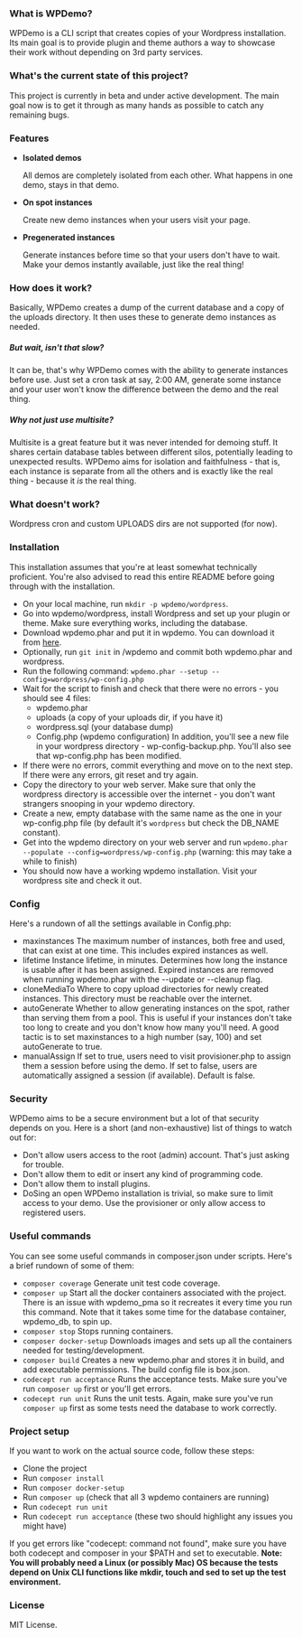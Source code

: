 ### What is WPDemo?
WPDemo is a CLI script that creates copies of your Wordpress installation.
Its main goal is to provide plugin and theme authors a way to showcase their work
without depending on 3rd party services.

### What's the current state of this project?
This project is currently in beta and under active development. The main goal now
is to get it through as many hands as possible to catch any remaining bugs.

### Features
- **Isolated demos**

  All demos are completely isolated from each other. What happens in one demo,
  stays in that demo.

- **On spot instances**

  Create new demo instances when your users visit your page.

- **Pregenerated instances**

  Generate instances before time so that your users don't have to wait. Make your
  demos instantly available, just like the real thing!

### How does it work?
Basically, WPDemo creates a dump of the current database and a copy of the uploads directory. It then uses these to generate demo instances as needed.

##### But wait, isn't that slow?
It can be, that's why WPDemo comes with the ability to generate instances before use. Just set a cron task at say, 2:00 AM, generate some instance and your user won't know the difference between the demo and the real thing.

##### Why not just use multisite?
Multisite is a great feature but it was never intended for demoing stuff. It shares certain database tables between different silos, potentially leading to unexpected results. WPDemo aims for isolation and faithfulness - that is, each instance is separate from all the others and is exactly like the real thing - because it *is* the real thing.

### What doesn't work?
Wordpress cron and custom UPLOADS dirs are not supported (for now).

### Installation
This installation assumes that you're at least somewhat technically proficient. You're also advised to read this entire README before going through with the installation.

- On your local machine, run `mkdir -p wpdemo/wordpress`.
- Go into wpdemo/wordpress, install Wordpress and set up your plugin or theme. Make sure everything works, including the database.
- Download wpdemo.phar and put it in wpdemo. You can download it from [here](https://github.com/sbacic/wpdemo2/raw/master/build/wpdemo.phar).
- Optionally, run `git init` in /wpdemo and commit both wpdemo.phar and wordpress.  
- Run the following command: `wpdemo.phar --setup --config=wordpress/wp-config.php`
- Wait for the script to finish and check that there were no errors - you should see 4 files:
	- wpdemo.phar
	- uploads (a copy of your uploads dir, if you have it)
	- wordpress.sql (your database dump)
	- Config.php (wpdemo configuration)
In addition, you'll see a new file in your wordpress directory - wp-config-backup.php. You'll also see that wp-config.php has been modified.
- If there were no errors, commit everything and move on to the next step. If there were any errors, git reset and try again.
- Copy the directory to your web server. Make sure that only the wordpress directory is accessible over the internet - you don't want strangers snooping in your wpdemo directory.
- Create a new, empty database with the same name as the one in your wp-config.php file (by default it's `wordpress` but check the DB_NAME constant).
- Get into the wpdemo directory on your web server and run `wpdemo.phar --populate --config=wordpress/wp-config.php` (warning: this may take a while to finish)
- You should now have a working wpdemo installation. Visit your wordpress site and check it out.

### Config
Here's a rundown of all the settings available in Config.php:
- maxinstances
The maximum number of instances, both free and used, that can exist at one time. This includes expired instances as well.
- lifetime
Instance lifetime, in minutes. Determines how long the instance is usable after it has been assigned. Expired instances are removed when running wpdemo.phar with the --update or --cleanup flag.
- cloneMediaTo
Where to copy upload directories for newly created instances. This directory must be reachable over the internet.
- autoGenerate
Whether to allow generating instances on the spot, rather than serving them from a pool. This is useful if your instances don't take too long to create and you don't know how many you'll need. A good tactic is to set maxinstances to a high number (say, 100) and set autoGenerate to true.
- manualAssign
If set to true, users need to visit provisioner.php to assign them a session before using the demo. If set to false, users are automatically assigned a session (if available). Default is false.

### Security
WPDemo aims to be a secure environment but a lot of that security depends on you. Here is a short (and non-exhaustive) list of things to watch out for:
- Don't allow users access to the root (admin) account. That's just asking for trouble.
- Don't allow them to edit or insert any kind of programming code.
- Don't allow them to install plugins.
- DoSing an open WPDemo installation is trivial, so make sure to limit access to your demo. Use the provisioner or only allow access to registered users.

### Useful commands
You can see some useful commands in composer.json under scripts. Here's a brief rundown of some of them:
- `composer coverage`
Generate unit test code coverage.
- `composer up`
Start all the docker containers associated with the project. There is an issue with wpdemo_pma so it recreates it every time you run this command. Note that it takes some time for the database container, wpdemo_db, to spin up.
- `composer stop`
Stops running containers.
- `composer docker-setup`
Downloads images and sets up all the containers needed for testing/development.
- `composer build`
Creates a new wpdemo.phar and stores it in build, and add executable permissions. The build config file is box.json.
- `codecept run acceptance`
Runs the acceptance tests. Make sure you've run `composer up` first or you'll get errors.
- `codecept run unit`
Runs the unit tests. Again, make sure you've run `composer up` first as some tests need the database to work correctly.

### Project setup
If you want to work on the actual source code, follow these steps:
- Clone the project
- Run `composer install`
- Run `composer docker-setup`
- Run `composer up` (check that all 3 wpdemo containers are running)
- Run `codecept run unit`
- Run `codecept run acceptance` (these two should highlight any issues you might have)

If you get errors like "codecept: command not found", make sure you have both codecept and composer
in your $PATH and set to executable. **Note: You will probably need a Linux (or possibly Mac) OS
because the tests depend on Unix CLI functions like mkdir, touch and sed to set up the test environment.**

### License
MIT License.
